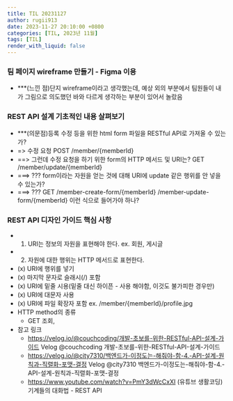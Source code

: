 ```yaml
---
title: TIL 20231127
author: rugii913
date: 2023-11-27 20:10:00 +0800
categories: [TIL, 2023년 11월]
tags: [TIL]
render_with_liquid: false
---
```


### 팀 페이지 wireframe 만들기 - Figma 이용
- ***(느낀 점)단지 wireframe이라고 생각했는데, 예상 외의 부분에서 팀원들이 내가 그림으로 의도했던 바와 다르게 생각하는 부분이 있어서 놀랐음

### REST API 설계 기초적인 내용 살펴보기
- ***(의문점)등록 수정 등을 위한 html form 파일을 RESTful API로 가져올 수 있는가?
- => 수정 요청 POST /member/{memberId}
- ==> 그런데 수정 요청을 하기 위한 form의 HTTP 메서드 및 URI는? GET /member/update/{memberId}
- ===> ??? form이라는 자원을 얻는 것에 대해 URI에 update 같은 행위를 안 넣을 수 있는가?
- ===> ??? GET /member-create-form/{memberId} /member-update-form/{memberId} 이런 식으로 들어가야 하나?

### REST API 디자인 가이드 핵심 사항
- 1) URI는 정보의 자원을 표현해야 한다. ex. 회원, 게시글
- 2) 자원에 대한 행위는 HTTP 메서드로 표현한다.
- (x) URI에 행위를 넣기
- (x) 마지막 문자로 슬래시(/) 포함
- (x) URI에 밑줄 시용(밑줄 대신 하이픈 - 사용 해야함, 이것도 불가피한 경우만)
- (x) URI에 대문자 사용
- (x) URI에 파일 확장자 포함 ex. /member/{memberId}/profile.jpg
- HTTP method의 종류
	- GET 조회,
- 참고 링크
	- <https://velog.io/@couchcoding/개발-초보를-위한-RESTful-API-설계-가이드> Velog @couchcoding 개발-초보를-위한-RESTful-API-설계-가이드
	- <https://velog.io/@city7310/백엔드가-이정도는-해줘야-함-4.-API-설계-원칙과-직렬화-포맷-결정> Velog @city7310 백엔드가-이정도는-해줘야-함-4.-API-설계-원칙과-직렬화-포맷-결정
	- <https://www.youtube.com/watch?v=PmY3dWcCxXI> (유튜브 생활코딩) 기계들의 대화법 - REST API
